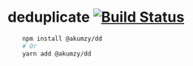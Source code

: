# deduplicate [![Build Status](https://travis-ci.com/Akumzy/deduplicate.svg?branch=master)](https://travis-ci.com/Akumzy/deduplicate)

```bash
    npm install @akumzy/dd
    # Or
    yarn add @akumzy/dd
```

